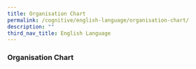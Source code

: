 ```yaml
---
title: Organisation Chart
permalink: /cognitive/english-language/organisation-chart/
description: ""
third_nav_title: English Language
---
```

### **Organisation Chart**
